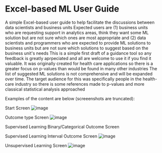 # Excel-based ML User Guide
A simple Excel-based user guide to help facilitate the discussions between data scientists and business units
Expected users are (1) business units who are requesting support in analytics areas, think they want some ML solution but are not sure which ones are most appropriate and (2) data scientists and programmers who are expected to provide ML solutions to business units but are not sure which solutions to suggest based on the business unit's needs
This is a simple first draft of a guidance tool so any feedback is greatly aprpeciated and all are welcome to use it if you find it valuable.  It was originally created for health care applications so there is a greater focus on p-values than would be found in many other industries
The list of suggested ML solutions is not comprehensive and will be expanded over time.
The target audience for this was specifically people in the health-care industry so there is some references made to p-values and more classical statistical analysis approached

Examples of the content are below (screeenshots are truncated):

Start Screen
![image](https://user-images.githubusercontent.com/25888953/51258007-eb897400-1976-11e9-9837-fea08da5b024.PNG)

Outcome type Screen
![image](https://user-images.githubusercontent.com/25888953/51259375-00b3d200-197a-11e9-98e7-6063f97975b1.PNG)

Supervised Learning Binary/Categorical Outcome Screen


Supervised Learning Interval Outcome Screen
![image](https://user-images.githubusercontent.com/25888953/51259562-6ef89480-197a-11e9-9612-3cbcd6333968.PNG)

Unsupervised Learning Screen
![image](https://user-images.githubusercontent.com/25888953/51259542-62743c00-197a-11e9-9912-71bbf06da016.PNG)
